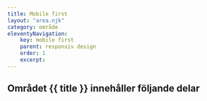 ```yaml
---
title: Mobile first
layout: "area.njk"
category: område
eleventyNavigation:
    key: mobile first
    parent: responsiv design
    order: 1
    excerpt: 
---
```

## Området {{ title }} innehåller följande delar
